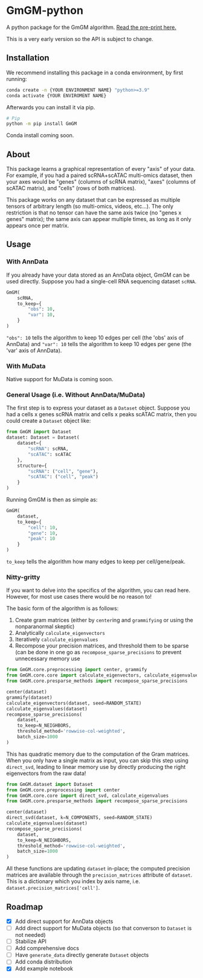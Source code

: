 # GmGM-python
A python package for the GmGM algorithm.  [Read the pre-print here.](https://arxiv.org/abs/2211.02920)

This is a very early version so the API is subject to change.

## Installation

We recommend installing this package in a conda environment, by first running:
```bash
conda create -n {YOUR ENVIRONMENT NAME} "python>=3.9"
conda activate {YOUR ENVIROMENT NAME}
```

Afterwards you can install it via pip.

```bash
# Pip
python -m pip install GmGM
```

Conda install coming soon.

## About

This package learns a graphical representation of every "axis" of your data.  For example, if you had a paired scRNA+scATAC multi-omics dataset, then your axes would be "genes" (columns of scRNA matrix), "axes" (columns of scATAC matrix), and "cells" (rows of both matrices).

This package works on any dataset that can be expressed as multiple tensors of arbitrary length (so multi-omics, videos, etc...).  The only restriction is that no tensor can have the same axis twice (no "genes x genes" matrix); the same axis can appear multiple times, as long as it only appears once per matrix.

## Usage

### With AnnData

If you already have your data stored as an AnnData object, GmGM can be used directly.  Suppose you had a single-cell RNA sequencing dataset `scRNA`.

```python
GmGM(
    scRNA,
    to_keep={
        "obs": 10,
        "var": 10,
    }
)
```

`"obs": 10` tells the algorithm to keep 10 edges per cell (the 'obs' axis of AnnData) and `"var": 10` tells the algorithm to keep 10 edges per gene (the 'var' axis of AnnData).

### With MuData

Native support for MuData is coming soon.

### General Usage (i.e. Without AnnData/MuData)

The first step is to express your dataset as a `Dataset` object.  Suppose you had a cells x genes scRNA matrix and cells x peaks scATAC matrix, then you could create a `Dataset` object like:

```python
from GmGM import Dataset
dataset: Dataset = Dataset(
    dataset={
        "scRNA": scRNA,
        "scATAC": scATAC
    },
    structure={
        "scRNA": ("cell", "gene"),
        "scATAC": ("cell", "peak")
    }
)
```

Running GmGM is then as simple as:

```python
GmGM(
    dataset,
    to_keep={
        "cell": 10,
        "gene": 10,
        "peak": 10
    }
)
```

`to_keep` tells the algorithm how many edges to keep per cell/gene/peak.

### Nitty-gritty

If you want to delve into the specifics of the algorithm, you can read here.  However, for most use cases there would be no reason to!

The basic form of the algorithm is as follows:
1) Create gram matrices (either by `center`ing and `grammifying` or using the nonparanormal skeptic)
2) Analytically `calculate_eigenvectors`
3) Iteratively `calculate_eigenvalues`
4) Recompose your precision matrices, and threshold them to be sparse (can be done in one go as `recompose_sparse_precisions` to prevent unnecessary memory use

```python
from GmGM.core.preprocessing import center, grammify
from GmGM.core.core import calculate_eigenvectors, calculate_eigenvalues
from GmGM.core.presparse_methods import recompose_sparse_precisions

center(dataset)
grammify(dataset)
calculate_eigenvectors(dataset, seed=RANDOM_STATE)
calculate_eigenvalues(dataset)
recompose_sparse_precisions(
    dataset,
    to_keep=N_NEIGHBORS,
    threshold_method='rowwise-col-weighted',
    batch_size=1000
)
```

This has quadratic memory due to the computation of the Gram matrices.  When you only have a single matrix as input, you can skip this step using `direct_svd`, leading to linear memory use by directly producing the right eigenvectors from the raw data!

```python
from GmGM.dataset import Dataset
from GmGM.core.preprocessing import center
from GmGM.core.core import direct_svd, calculate_eigenvalues
from GmGM.core.presparse_methods import recompose_sparse_precisions

center(dataset)
direct_svd(dataset, k=N_COMPONENTS, seed=RANDOM_STATE)
calculate_eigenvalues(dataset)
recompose_sparse_precisions(
    dataset,
    to_keep=N_NEIGHBORS,
    threshold_method='rowwise-col-weighted',
    batch_size=1000
)
```

All these functions are updating `dataset` in-place; the computed precision matrices are available through the `precision_matrices` attribute of `dataset`.  This is a dictionary which you index by axis name, i.e. `dataset.precision_matrices['cell']`.

## Roadmap

- [x] Add direct support for AnnData objects
- [ ] Add direct support for MuData objects (so that converson to `Dataset` is not needed)
- [ ] Stabilize API
- [ ] Add comprehensive docs
- [ ] Have `generate_data` directly generate `Dataset` objects
- [ ] Add conda distribution
- [x] Add example notebook